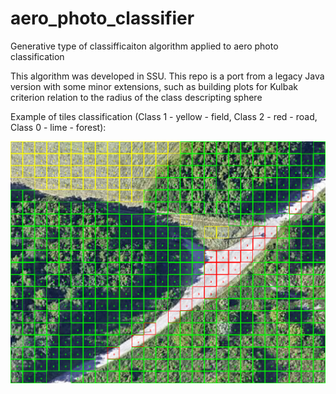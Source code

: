 # aero_photo_classifier
Generative type of classifficaiton algorithm applied to aero photo classification

This algorithm was developed in SSU. This repo is a port from a legacy Java version with some minor extensions, 
such as building plots for Kulbak criterion relation to the radius of the class descripting sphere

Example of tiles classification (Class 1 - yellow - field, Class 2 - red - road,
Class 0 - lime - forest):

![image](output/result_20-43-23_200340_img_sample_sample_delta_auto.png)

